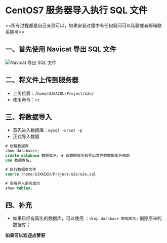 # CentOS7 服务器导入执行 SQL 文件


==所有过程都是自己亲测可以，如果安装过程中有任何疑问可以私聊或者邮箱联系即可==

## 一、首先使用 Navicat 导出 SQL 文件
![Navicat 导出 SQL 文件]($resource/Navicat%20%E5%AF%BC%E5%87%BA%20SQL%20%E6%96%87%E4%BB%B6.png)

## 二、将文件上传到服务器

- 上传位置：`/home/GJXAIOU/Project/o2o/`
- 使用命令：`rz`

## 三、将数据导入
- 首先进入数据库：`mysql -uroot -p`
- 正式导入数据
```sql
# 创建数据库
show databases;
create database 数据库名; # 该数据库名和导出文件的数据库名相同
use 数据库名;

# 执行数据库文件
source /home/GJXAIOU/Project/o2o/o2o.sql

# 查看导入是否成功
show tables;
```

## 四、补充

- 如果已经有同名的数据库，可以使用 ：`drop database 数据库名;` 删除原来的数据库；

**如果可以欢迎点赞呀**
